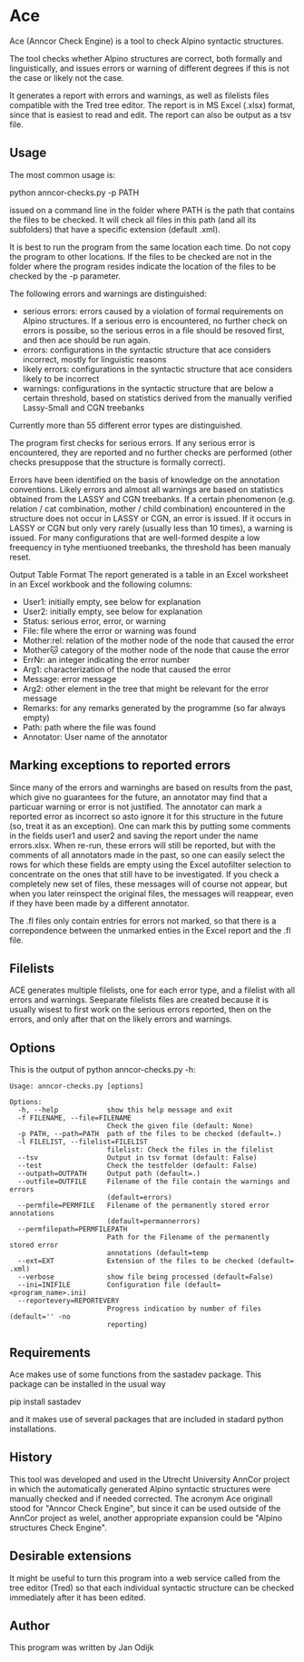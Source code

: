 # Ace
Ace (Anncor Check Engine) is a tool to check Alpino syntactic structures.

The tool checks whether Alpino structures are correct, both formally and linguistically, and issues errors or warning of different degrees if this is not the case or likely not the case.

It generates a report with errors and warnings, as well as  filelists files compatible with the Tred tree editor.
The report is in MS Excel (.xlsx) format, since that is easiest to read and edit. The report can also be output as a tsv file.


## Usage

The most common usage is:

python anncor-checks.py -p PATH

issued on a command line in the folder where PATH is the path that contains the files to be checked. It will check all files in this path (and all its subfolders) that have a specific extension (default .xml).

It is best to run the program from the same location each time. Do not copy the program to other locations. If the files to be checked are not in the folder where the program resides indicate the location of the  files to be checked by the -p  parameter.

The following errors and warnings are distinguished:
- serious errors: errors caused by a violation of formal requirements on Alpino structures. If a serious erro is encountered, no further check on errors is possibe, so the serious erros in a file should be resoved first, and then ace should be run again.
- errors: configurations in the syntactic structure that ace considers incorrect, mostly for linguistic reasons
- likely errors: configurations in the syntactic structure that ace considers likely to be incorrect
- warnings: configurations in the syntactic structure that are below a certain threshold, based on statistics derived from the manually verified Lassy-Small and CGN treebanks  


Currently more than 55 different error types are distinguished.

The program first checks for serious errors. If any serious error is encountered, they are reported and no further checks are performed (other checks presuppose that the structure is formally correct). 

Errors have been identified on the basis of knowledge on the annotation conventions.  Likely errors and almost all warnings are based on statistics obtained from the LASSY and CGN  treebanks. 
If a certain phenomenon (e.g.  relation / cat combination, mother / child combination) encountered in the structure  does not occur in LASSY or CGN, an error is issued. If it occurs in LASSY or CGN but only very rarely (usually less than 10 times), a warning is issued. For many configurations that are well-formed despite a low freequency in tyhe mentiuoned treebanks, the threshold has been manualy reset.


Output Table Format
The report generated is a table in an Excel worksheet in an Excel workbook and  the following columns:
- User1: initially empty, see below for explanation
- User2: initially empty, see below for explanation
- Status: serious error, error, or warning
- File: file where the error or warning was found
- Mother:rel: relation of the mother node of the node that caused the error
- Mother:cat: category of the mother node of the node that cause the error
- ErrNr: an integer indicating the error number
- Arg1: characterization of the node that caused the error
- Message: error message
- Arg2: other element in the tree that might be relevant for the error message
- Remarks: for any remarks generated by the programme (so far always empty)
- Path: path where the file was found
- Annotator: User name of the annotator



## Marking exceptions to reported errors
Since many of the errors and warninghs are based on results from the past, which give no guarantees for the future, an  annotator may find that a particuar warning or error is not justified. The annotator can mark a reported error as incorrect so asto ignore it for this structure in the future (so, treat it as an exception). One can mark this by putting some comments in the fields user1 and user2 and saving the report under the name errors.xlsx. When re-run, these errors will still be reported, but with the comments of all annotators made in the past, so one can easily select the rows for which these fields are empty using the Excel autofilter selection to concentrate on the ones that still have to be investigated. If you check a completely new set of files, these messages will of course not appear, but when you later reinspect the original files, the messages will reappear, even if they have been made by a different annotator.

The .fl files only contain entries for errors not marked, so that there is a correpondence between the unmarked enties in the Excel report and the .fl file.


## Filelists

ACE generates multiple filelists, one for each error type, and a filelist with all errors and warnings. Seeparate filelists files are created because it  is usually wisest to first work on the serious errors reported, then on the errors, and only after that on the likely errors and warnings. 


## Options

This is the output of python anncor-checks.py -h:

```
Usage: anncor-checks.py [options]

Options:
  -h, --help            show this help message and exit
  -f FILENAME, --file=FILENAME
                        Check the given file (default: None)
  -p PATH, --path=PATH  path of the files to be checked (default=.)
  -l FILELIST, --filelist=FILELIST
                        filelist: Check the files in the filelist
  --tsv                 Output in tsv format (default: False)
  --test                Check the testfolder (default: False)
  --outpath=OUTPATH     Output path (default=.)
  --outfile=OUTFILE     Filename of the file contain the warnings and errors
                        (default=errors)
  --permfile=PERMFILE   Filename of the permanently stored error annotations
                        (default=permannerrors)
  --permfilepath=PERMFILEPATH
                        Path for the Filename of the permanently stored error
                        annotations (default=temp
  --ext=EXT             Extension of the files to be checked (default= .xml)
  --verbose             show file being processed (default=False)
  --ini=INIFILE         Configuration file (default=<program_name>.ini)
  --reportevery=REPORTEVERY
                        Progress indication by number of files (default='' -no
                        reporting)
```

## Requirements

Ace makes use of some functions from the sastadev package. This package can be installed in the usual way 

pip install sastadev

and it makes use of several packages that are included in stadard python installations.

## History
This tool was developed and used in the Utrecht University AnnCor project in which the automatically generated Alpino syntactic structures were manually checked and if needed corrected.
The acronym Ace originall stood for "Anncor Check Engine", but since it can be used outside of the AnnCor project as welel, another appropriate expansion could be "Alpino structures Check Engine".

## Desirable extensions

It might be useful to turn this program into a web service called from the tree editor (Tred) so that each individual syntactic structure can be checked immediately after it has been edited.

## Author

This program was written by Jan Odijk

